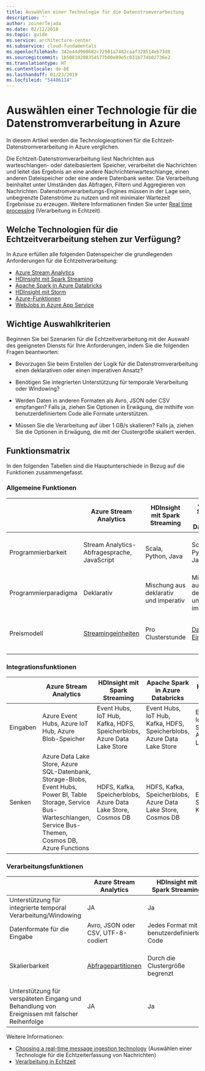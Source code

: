 ```yaml
---
title: Auswählen einer Technologie für die Datenstromverarbeitung
description: ''
author: zoinerTejada
ms.date: 02/12/2018
ms.topic: guide
ms.service: architecture-center
ms.subservice: cloud-fundamentals
ms.openlocfilehash: 342e44d960682c72901a7482caaf328514eb73d8
ms.sourcegitcommit: 1b50810208354577b00e89e5c031b774b02736e2
ms.translationtype: HT
ms.contentlocale: de-DE
ms.lasthandoff: 01/23/2019
ms.locfileid: "54486114"
---
```

# <a name="choosing-a-stream-processing-technology-in-azure"></a>Auswählen einer Technologie für die Datenstromverarbeitung in Azure

In diesem Artikel werden die Technologieoptionen für die Echtzeit-Datenstromverarbeitung in Azure verglichen.

Die Echtzeit-Datenstromverarbeitung liest Nachrichten aus warteschlangen- oder dateibasiertem Speicher, verarbeitet die Nachrichten und leitet das Ergebnis an eine andere Nachrichtenwarteschlange, einen anderen Dateispeicher oder eine andere Datenbank weiter. Die Verarbeitung beinhaltet unter Umständen das Abfragen, Filtern und Aggregieren von Nachrichten. Datenstromverarbeitungs-Engines müssen in der Lage sein, unbegrenzte Datenströme zu nutzen und mit minimaler Wartezeit Ergebnisse zu erzeugen. Weitere Informationen finden Sie unter [Real time processing](../big-data/real-time-processing.md) (Verarbeitung in Echtzeit).

<!-- markdownlint-disable MD026 -->

## <a name="what-are-your-options-when-choosing-a-technology-for-real-time-processing"></a>Welche Technologien für die Echtzeitverarbeitung stehen zur Verfügung?

<!-- markdownlint-enable MD026 -->

In Azure erfüllen alle folgenden Datenspeicher die grundlegenden Anforderungen für die Echtzeitverarbeitung:

- [Azure Stream Analytics](/azure/stream-analytics/)
- [HDInsight mit Spark Streaming](/azure/hdinsight/spark/apache-spark-streaming-overview)
- [Apache Spark in Azure Databricks](/azure/azure-databricks/)
- [HDInsight mit Storm](/azure/hdinsight/storm/apache-storm-overview)
- [Azure-Funktionen](/azure/azure-functions/functions-overview)
- [WebJobs in Azure App Service](/azure/app-service/web-sites-create-web-jobs)

## <a name="key-selection-criteria"></a>Wichtige Auswahlkriterien

Beginnen Sie bei Szenarien für die Echtzeitverarbeitung mit der Auswahl des geeigneten Diensts für Ihre Anforderungen, indem Sie die folgenden Fragen beantworten:

- Bevorzugen Sie beim Erstellen der Logik für die Datenstromverarbeitung einen deklarativen oder einen imperativen Ansatz?

- Benötigen Sie integrierten Unterstützung für temporale Verarbeitung oder Windowing?

- Werden Daten in anderen Formaten als Avro, JSON oder CSV empfangen? Falls ja, ziehen Sie Optionen in Erwägung, die mithilfe von benutzerdefiniertem Code alle Formate unterstützen.

- Müssen Sie die Verarbeitung auf über 1 GB/s skalieren? Falls ja, ziehen Sie die Optionen in Erwägung, die mit der Clustergröße skaliert werden.

## <a name="capability-matrix"></a>Funktionsmatrix

In den folgenden Tabellen sind die Hauptunterschiede in Bezug auf die Funktionen zusammengefasst.

### <a name="general-capabilities"></a>Allgemeine Funktionen

| | Azure Stream Analytics | HDInsight mit Spark Streaming | Apache Spark in Azure Databricks | HDInsight mit Storm | Azure-Funktionen | WebJobs in Azure App Service |
| --- | --- | --- | --- | --- | --- | --- |
| Programmierbarkeit | Stream Analytics-Abfragesprache, JavaScript | Scala, Python, Java | Scala, Python, Java, R | Java, C# | C#, F#, Node.js | C#, Node.js, PHP, Java, Python |
| Programmierparadigma | Deklarativ | Mischung aus deklarativ und imperativ | Mischung aus deklarativ und imperativ | Imperativ | Imperativ | Imperativ |
| Preismodell | [Streamingeinheiten](https://azure.microsoft.com/pricing/details/stream-analytics/) | Pro Clusterstunde | [Databricks-Einheiten](https://azure.microsoft.com/pricing/details/databricks/) | Pro Clusterstunde | Nach Funktionsausführung und Ressourcenverbrauch | Nach App Service-Plan-Stunde |  

### <a name="integration-capabilities"></a>Integrationsfunktionen

| | Azure Stream Analytics | HDInsight mit Spark Streaming | Apache Spark in Azure Databricks | HDInsight mit Storm | Azure-Funktionen | WebJobs in Azure App Service |
| --- | --- | --- | --- | --- | --- | --- |
| Eingaben | Azure Event Hubs, Azure IoT Hub, Azure Blob-Speicher  | Event Hubs, IoT Hub, Kafka, HDFS, Speicherblobs, Azure Data Lake Store  | Event Hubs, IoT Hub, Kafka, HDFS, Speicherblobs, Azure Data Lake Store  | Event Hubs, IoT Hub, Speicherblobs, Azure Data Lake Store  | [Unterstützte Bindungen](/azure/azure-functions/functions-triggers-bindings#supported-bindings) | Service Bus, Speicherwarteschlangen, Speicherblobs, Event Hubs, WebHooks, Cosmos DB, Dateien |
| Senken |  Azure Data Lake Store, Azure SQL-Datenbank, Storage-Blobs, Event Hubs, Power BI, Table Storage, Service Bus-Warteschlangen, Service Bus-Themen, Cosmos DB, Azure Functions  | HDFS, Kafka, Speicherblobs, Azure Data Lake Store, Cosmos DB | HDFS, Kafka, Speicherblobs, Azure Data Lake Store, Cosmos DB | Event Hubs, Service Bus, Kafka | [Unterstützte Bindungen](/azure/azure-functions/functions-triggers-bindings#supported-bindings) | Service Bus, Speicherwarteschlangen, Speicherblobs, Event Hubs, WebHooks, Cosmos DB, Dateien |

### <a name="processing-capabilities"></a>Verarbeitungsfunktionen

| | Azure Stream Analytics | HDInsight mit Spark Streaming | Apache Spark in Azure Databricks | HDInsight mit Storm | Azure-Funktionen | WebJobs in Azure App Service |
| --- | --- | --- | --- | --- | --- | --- |
| Unterstützung für integrierte temporal Verarbeitung/Windowing | JA | Ja | Ja | JA | Nein  | Nein  |
| Datenformate für die Eingabe | Avro, JSON oder CSV, UTF-8-codiert | Jedes Format mit benutzerdefiniertem Code | Jedes Format mit benutzerdefiniertem Code | Jedes Format mit benutzerdefiniertem Code | Jedes Format mit benutzerdefiniertem Code | Jedes Format mit benutzerdefiniertem Code |
| Skalierbarkeit | [Abfragepartitionen](/azure/stream-analytics/stream-analytics-parallelization) | Durch die Clustergröße begrenzt | Durch Konfiguration der Databricks-Clusterskalierung begrenzt | Durch die Clustergröße begrenzt | Parallele Verarbeitung von bis zu 200 Funktions-App-Instanzen | Durch die Kapazität des App Service-Plans begrenzt |
| Unterstützung für verspäteten Eingang und Behandlung von Ereignissen mit falscher Reihenfolge | JA | Ja | Ja | JA | Nein  | Nein  |

Weitere Informationen:

- [Choosing a real-time message ingestion technology](./real-time-ingestion.md) (Auswählen einer Technologie für die Echtzeiterfassung von Nachrichten)
- [Verarbeitung in Echtzeit](../big-data/real-time-processing.md)
